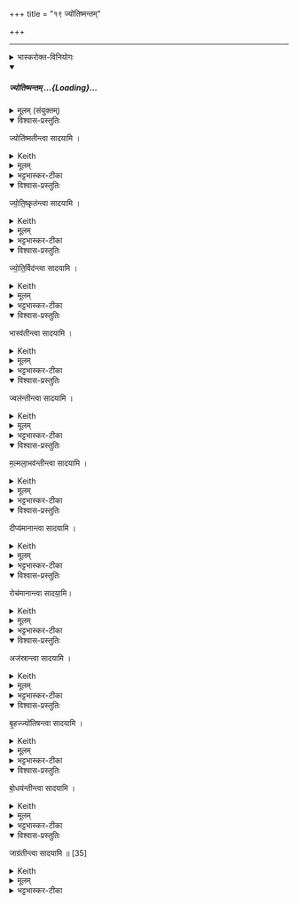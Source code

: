 +++
title = "१९ ज्योतिष्मन्तम्"

+++
_______
<details><summary>भास्करोक्त-विनियोगः</summary>

1द्वादश ज्योतिष्मतीरुपदधाति - ज्योतिष्मतीमिति ॥
</details>
<div class="js_include" includetitle="false" newlevelforh1="5" unfilled url="/vedAH_yajuH/taittirIyam/saMhitA/yajuH/sarva-prastutiH/1/4_somAbhiShavAdi/33-35_sangAhanam/jyotiShmantaM.md">
<details open><summary><h5>ज्योतिष्मन्तम् ...{Loading}...</h5></summary>
<details><summary>मूलम् (संयुक्तम्)</summary>

ज्योति॑ष्मतीन्त्वा सादयामि ज्योति॒ष्कृत॑न्त्वा सादयामि ज्योति॒र्विद॑न्त्वा सादयामि॒ भास्व॑तीन्त्वा सादयामि॒ ज्वल॑न्तीन्त्वा सादयामि मल्मला॒भव॑न्तीन्त्वा सादयामि॒ दीप्य॑मानान्त्वा सादयामि॒ रोच॑मानान्त्वा सादया॒म्यज॑स्रान्त्वा सादयामि बृ॒हज्ज्यो॑तिषन्त्वा सादयामि बो॒धय॑न्तीन्त्वा सादयामि॒ जाग्र॑तीन्त्वा सादयामि ॥ [35]
</details>
<details open><summary>विश्वास-प्रस्तुतिः</summary>

ज्योति॑ष्मतीन्त्वा सादयामि ।
</details>
<details><summary>Keith</summary>

I place thee that hast light.
</details>
<details><summary>मूलम्</summary>

ज्योति॑ष्मतीन्त्वा सादयामि ।
</details>
<details><summary>भट्टभास्कर-टीका</summary>

आत्मज्योतिषो वृत्तिभेदाः ते इष्टकावेन स्तूयन्ते - ज्योतिष्मती प्रशस्तज्योतिः ।
</details>
<details open><summary>विश्वास-प्रस्तुतिः</summary>

ज्यो॒ति॒ष्कृत॑न्त्वा सादयामि ।
</details>
<details><summary>Keith</summary>

I place thee that makest light.
</details>
<details><summary>मूलम्</summary>

ज्यो॒ति॒ष्कृत॑न्त्वा सादयामि ।
</details>
<details><summary>भट्टभास्कर-टीका</summary>

ज्योतिष्कृत् ज्योतिरन्तरस्य कर्त्रीं ज्योतिषां लम्भयित्री ।
</details>
<details open><summary>विश्वास-प्रस्तुतिः</summary>

ज्यो॒ति॒र्विद॑न्त्वा सादयामि ।
</details>
<details><summary>Keith</summary>

I place thee that findest light.
</details>
<details><summary>मूलम्</summary>

ज्यो॒ति॒र्विद॑न्त्वा सादयामि ।
</details>
<details><summary>भट्टभास्कर-टीका</summary>

ज्योतिषां लम्भयित्री ।
</details>
<details open><summary>विश्वास-प्रस्तुतिः</summary>

भास्व॑तीन्त्वा सादयामि ।
</details>
<details><summary>Keith</summary>

I place thee that shinest.
</details>
<details><summary>मूलम्</summary>

भास्व॑तीन्त्वा सादयामि ।
</details>
<details><summary>भट्टभास्कर-टीका</summary>

भास्वती बहुप्रकाशा ।
</details>
<details open><summary>विश्वास-प्रस्तुतिः</summary>

ज्वल॑न्तीन्त्वा सादयामि ।
</details>
<details><summary>Keith</summary>

I place thee that burnest.
</details>
<details><summary>मूलम्</summary>

ज्वल॑न्तीन्त्वा सादयामि ।
</details>
<details><summary>भट्टभास्कर-टीका</summary>

ज्वलन्ती अविच्छिन्नप्रकाशा ।
</details>
<details open><summary>विश्वास-प्रस्तुतिः</summary>

म॒ल्मला॒भव॑न्तीन्त्वा सादयामि ।
</details>
<details><summary>Keith</summary>

I place thee that flashest.
</details>
<details><summary>मूलम्</summary>

म॒ल्मला॒भव॑न्तीन्त्वा सादयामि ।
</details>
<details><summary>भट्टभास्कर-टीका</summary>

मल्मलाभवन्ती महाघोषवती । 'अव्यक्तानुकरणात्' इति डाच् ।
</details>
<details open><summary>विश्वास-प्रस्तुतिः</summary>

दीप्य॑मानान्त्वा सादयामि ।
</details>
<details><summary>Keith</summary>

I place thee that art aflame.
</details>
<details><summary>मूलम्</summary>

दीप्य॑मानान्त्वा सादयामि ।
</details>
<details><summary>भट्टभास्कर-टीका</summary>

दीप्यमाना हृदये आविर्भवन्ती ।
</details>
<details open><summary>विश्वास-प्रस्तुतिः</summary>

रोच॑मानान्त्वा सादया॒मि।
</details>
<details><summary>Keith</summary>

I place thee that blazest.
</details>
<details><summary>मूलम्</summary>

रोच॑मानान्त्वा सादया॒मि।
</details>
<details><summary>भट्टभास्कर-टीका</summary>

रोचमाना गगने आविर्भवन्ती ।
</details>
<details open><summary>विश्वास-प्रस्तुतिः</summary>

अज॑स्रान्त्वा  सादयामि  ।
</details>
<details><summary>Keith</summary>

I place thee that art immortal.
</details>
<details><summary>मूलम्</summary>

अज॑स्रान्त्वा  सादयामि  ।
</details>
<details><summary>भट्टभास्कर-टीका</summary>

अजस्रा अनुपहिंस्या केनचिदपि ।
</details>
<details open><summary>विश्वास-प्रस्तुतिः</summary>

बृ॒हज्ज्यो॑तिषन्त्वा सादयामि ।
</details>
<details><summary>Keith</summary>

I place thee that hast great light.
</details>
<details><summary>मूलम्</summary>

बृ॒हज्ज्यो॑तिषन्त्वा सादयामि ।
</details>
<details><summary>भट्टभास्कर-टीका</summary>

बृहज्ज्योतिः बृंहितज्योतिः ।
</details>
<details open><summary>विश्वास-प्रस्तुतिः</summary>

बो॒धय॑न्तीन्त्वा सादयामि  ।
</details>
<details><summary>Keith</summary>

I place thee that awakenest.
</details>
<details><summary>मूलम्</summary>

बो॒धय॑न्तीन्त्वा सादयामि  ।
</details>
<details><summary>भट्टभास्कर-टीका</summary>

बोधयन्ती दृश्यं प्रकाशयन्ती ।
</details>
<details open><summary>विश्वास-प्रस्तुतिः</summary>

जाग्र॑तीन्त्वा सादयामि ॥ [35]
</details>
<details><summary>Keith</summary>

I place thee that art awake.
</details>
<details><summary>मूलम्</summary>

जाग्र॑तीन्त्वा सादयामि ॥ [35]
</details>
<details><summary>भट्टभास्कर-टीका</summary>

जाग्रती स्वयंप्रकाशात्मना ॥
</details>
</details>
</div>
